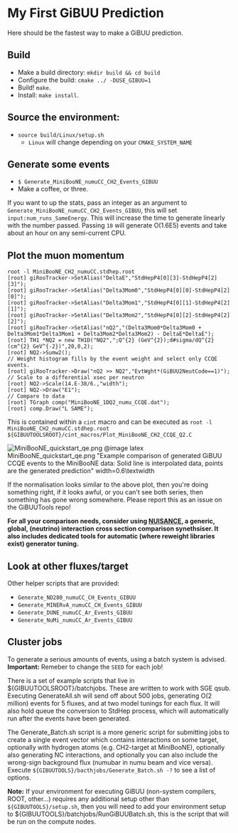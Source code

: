 # My First GiBUU Prediction

Here should be the fastest way to make a GiBUU prediction.

## Build

  - Make a build directory: `mkdir build && cd build`
  - Configure the build: `cmake ../ -DUSE_GIBUU=1`
  - Build! `make`.
  - Install: `make install`.

## Source the environment:

  - `source build/Linux/setup.sh`
    - `Linux` will change depending on your `CMAKE_SYSTEM_NAME`

## Generate some events

  - `$ Generate_MiniBooNE_numuCC_CH2_Events_GIBUU`
  - Make a coffee, or three.

  If you want to up the stats, pass an integer as an argument to
  `Generate_MiniBooNE_numuCC_CH2_Events_GIBUU`,
  this will set `input:num_runs_SameEnergy`. This will increase the time to
  generate linearly with the number passed. Passing `10` will generate O(1.6E5)
  events and take about an hour on any semi-current CPU.

## Plot the muon momentum

    root -l MiniBooNE_CH2_numuCC.stdhep.root
    [root] giRooTracker->SetAlias("DeltaE","StdHepP4[0][3]-StdHepP4[2][3]");
    [root] giRooTracker->SetAlias("Delta3Mom0","StdHepP4[0][0]-StdHepP4[2][0]");
    [root] giRooTracker->SetAlias("Delta3Mom1","StdHepP4[0][1]-StdHepP4[2][1]");
    [root] giRooTracker->SetAlias("Delta3Mom2","StdHepP4[0][2]-StdHepP4[2][2]");
    [root] giRooTracker->SetAlias("nQ2","(Delta3Mom0*Delta3Mom0 + Delta3Mom1*Delta3Mom1 + Delta3Mom2*Delta3Mom2) - DeltaE*DeltaE");
    [root] TH1 *NQ2 = new TH1D("NQ2",";Q^{2} (GeV^{2});d#sigma/dQ^{2} (cm^{2} GeV^{-2})",20,0,2);
    [root] NQ2->Sumw2();
    // Weight histogram fills by the event weight and select only CCQE events.
    [root] giRooTracker->Draw("nQ2 >> NQ2","EvtWght*(GiBUU2NeutCode==1)");
    // Scale to a differential xsec per neutron
    [root] NQ2->Scale(14.E-38/6.,"width");
    [root] NQ2->Draw("E1");
    // Compare to data
    [root] TGraph comp("MiniBooNE_1DQ2_numu_CCQE.dat");
    [root] comp.Draw("L SAME");

  This is contained within a `cint` macro and can be executed as
  `root -l MiniBooNE_CH2_numuCC.stdhep.root ${GIBUUTOOLSROOT}/cint_macros/Plot_MiniBooNE_CH2_CCQE_Q2.C`

  ![MiniBooNE_quickstart_qe.png](MiniBooNE_quickstart_qe.png)
  @image latex MiniBooNE_quickstart_qe.png "Example comparison of generated GiBUU CCQE events to the MiniBooNE data: Solid line is interpolated data, points are the generated prediction" width=0.6\textwidth

  If the normalisation looks similar to the above plot, then you're doing
  something right, if it looks awful, or you can't see both series, then
  something has gone wrong somewhere. Please report this as an issue on the
  GiBUUTools repo!

  **For all your comparison needs, consider using
  [NUISANCE](nuisance.hepforge.org), a generic, global, (neutrino) interaction
  cross section comparison synethsiser. It also includes dedicated tools for
  automatic (where reweight libraries exist) generator tuning.**

## Look at other fluxes/target

  Other helper scripts that are provided:

  * `Generate_ND280_numuCC_CH_Events_GIBUU`
  * `Generate_MINERvA_numuCC_CH_Events_GIBUU`
  * `Generate_DUNE_numuCC_Ar_Events_GIBUU`
  * `Generate_NuMi_numuCC_Ar_Events_GIBUU`

## Cluster jobs

  To generate a serious amounts of events, using a batch system is advised.
  **Important:** Remeber to change the `SEED` for each job!

  There is a set of example scripts that live in ${GIBUUTOOLSROOT}/batchjobs.
  These are written to work with SGE qsub. Executing GenerateAll.sh will
  send off about 500 jobs, generating O(2 million) events for 5 fluxes, and at
  two model tunings for each flux. It will also hold queue the conversion to StdHep
  process, which will automatically run after the events have been generated.

  The Generate_Batch.sh script is a more generic script for submitting jobs to
  create a single event vector which contains interactions on some target,
  optionally with <N> hydrogen atoms (e.g. CH2-target at MiniBooNE), optionally
  also generating NC interactions, and optionally you can also include the
  wrong-sign background flux (numubar in numu beam and vice versa). Execute
  `${GIBUUTOOLS}/bacthjobs/Generate_Batch.sh -?` to see a list of options.

  **Note:** If your environment for executing GiBUU (non-system compilers,
  ROOT, other...) requires any additional setup other
  than `${GIBUUTOOLS}/setup.sh`, then you will need to add your environment
  setup to ${GIBUUTOOLS}/batchjobs/RunGiBUUBatch.sh, this is the script that
  will be run on the compute nodes.
